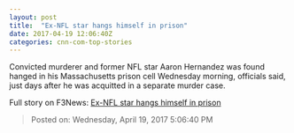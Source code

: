 ```yaml
---
layout: post
title:  "Ex-NFL star hangs himself in prison"
date: 2017-04-19 12:06:40Z
categories: cnn-com-top-stories
---
```


Convicted murderer and former NFL star Aaron Hernandez was found hanged in his Massachusetts prison cell Wednesday morning, officials said, just days after he was acquitted in a separate murder case.


Full story on F3News: [Ex-NFL star hangs himself in prison](http://www.f3nws.com/n/NNMWNC)

> Posted on: Wednesday, April 19, 2017 5:06:40 PM
